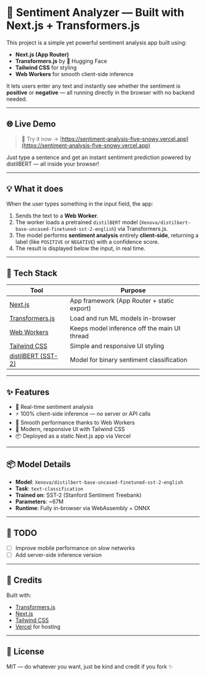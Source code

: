 # 🧠 Sentiment Analyzer — Built with Next.js + Transformers.js

This project is a simple yet powerful sentiment analysis app built using:

- **Next.js (App Router)**
- **Transformers.js** by 🤗 Hugging Face
- **Tailwind CSS** for styling
- **Web Workers** for smooth client-side inference

It lets users enter any text and instantly see whether the sentiment is **positive** or **negative** — all running directly in the browser with no backend needed.

---

## 🌐 Live Demo

> 📲 Try it now → [https://sentiment-analysis-five-snowy.vercel.app](https://sentiment-analysis-five-snowy.vercel.app)

Just type a sentence and get an instant sentiment prediction powered by distilBERT — all inside your browser!

---

## 💡 What it does

When the user types something in the input field, the app:
1. Sends the text to a **Web Worker**.
2. The worker loads a pretrained `distilBERT` model (`Xenova/distilbert-base-uncased-finetuned-sst-2-english`) via Transformers.js.
3. The model performs **sentiment analysis** entirely **client-side**, returning a label (like `POSITIVE` or `NEGATIVE`) with a confidence score.
4. The result is displayed below the input, in real time.

---

## 🧰 Tech Stack

| Tool | Purpose |
|------|---------|
| [Next.js](https://nextjs.org/) | App framework (App Router + static export) |
| [Transformers.js](https://huggingface.co/docs/transformers.js) | Load and run ML models in-browser |
| [Web Workers](https://developer.mozilla.org/en-US/docs/Web/API/Web_Workers_API) | Keeps model inference off the main UI thread |
| [Tailwind CSS](https://tailwindcss.com/) | Simple and responsive UI styling |
| [distilBERT (SST-2)](https://huggingface.co/Xenova/distilbert-base-uncased-finetuned-sst-2-english) | Model for binary sentiment classification |

---

## ✨ Features

- 🧠 Real-time sentiment analysis
- ⚡ 100% client-side inference — no server or API calls
- 🧵 Smooth performance thanks to Web Workers
- 💅 Modern, responsive UI with Tailwind CSS
- 📦 Deployed as a static Next.js app via Vercel

---

## 📦 Model Details

- **Model**: `Xenova/distilbert-base-uncased-finetuned-sst-2-english`
- **Task**: `text-classification`
- **Trained on**: SST-2 (Stanford Sentiment Treebank)
- **Parameters**: ~67M
- **Runtime**: Fully in-browser via WebAssembly + ONNX

---

## 🚧 TODO

- [ ] Improve mobile performance on slow networks
- [ ] Add server-side inference version

---

## 💖 Credits

Built with:
- [Transformers.js](https://huggingface.co/docs/transformers.js)
- [Next.js](https://nextjs.org/)
- [Tailwind CSS](https://tailwindcss.com/)
- [Vercel](https://vercel.com/) for hosting

---

## 🐣 License

MIT — do whatever you want, just be kind and credit if you fork ✨
